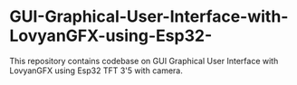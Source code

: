 # GUI-Graphical-User-Interface-with-LovyanGFX-using-Esp32-
This repository contains codebase on GUI Graphical User Interface with LovyanGFX using Esp32  TFT 3'5 with camera. 
